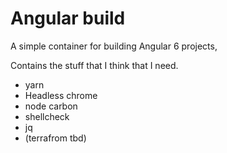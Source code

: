 # Angular build
A simple container for building Angular 6 projects,

Contains the stuff that I think that I need.
* yarn 
* Headless chrome
* node carbon
* shellcheck
* jq
* (terrafrom tbd)

